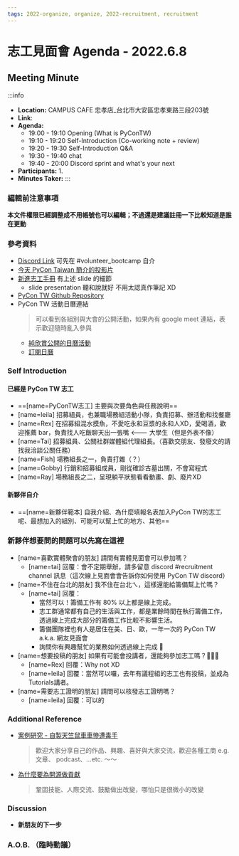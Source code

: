 ```yaml
---
tags: 2022-organize, organize, 2022-recruitment, recruitment
---
```


# 志工見面會 Agenda - 2022.6.8
## Meeting Minute
:::info
- **Location:** CAMPUS CAFE 忠孝店_台北市大安區忠孝東路三段203號
- **Link**: 
- **Agenda:**
    - 19:00 - 19:10 Opening (What is PyConTW)
    - 19:10 - 19:20 Self-Introduction (Co-working note + review)
    - 19:20 - 19:30 Self-Introduction Q&A
    - 19:30 - 19:40 chat
    - 19:40 - 20:00 Discord sprint and what's your next
- **Participants:**
    1. 
- **Minutes Taker:** 
:::

### 編輯前注意事項
**本文件權限已經調整成不用帳號也可以編輯；不過還是建議註冊一下比較知道是誰在更動**

### 參考資料
- [Discord Link](https://discord.gg/edTqQd7Hr6)  可先在 #volunteer_bootcamp 自介
- [今天 PyCon Taiwan 簡介的投影片](https://hackmd.io/@pycontw/rJqvYI7Du#/)
- [新進志工手冊](https://hackmd.io/noWJ7PvXQHqZ6YQ8offrzg) 有上述 slide 的細節
    - slide presentation 聽和說就好 不用太認真作筆記 XD
- [PyCon TW Github Repository](https://github.com/pycontw)
- PyCon TW 活動日曆連結
    > 可以看到各組別與大會的公開活動，如果內有 google meet 連結，表示歡迎隨時亂入參與 
    - [純欣賞公開的日曆活動](https://calendar.google.com/calendar/u/0/embed?src=t9r9qd19ju6760neai5gilt1v8@group.calendar.google.com)
    - [訂閱日曆](https://calendar.google.com/calendar/u/0?cid=dDlyOXFkMTlqdTY3NjBuZWFpNWdpbHQxdjhAZ3JvdXAuY2FsZW5kYXIuZ29vZ2xlLmNvbQ)


### Self Introduction
#### 已經是 PyCon TW 志工
- ==[name=PyConTW志工] 主要與次要角色與任務說明==
- [name=leila] 招募組員，也兼職場務組活動小隊，負責招募、辦活動和找餐廳
- [name=Rex] 在招募組混水摸魚，不愛吃永和豆漿的永和人XD，愛喝酒，歡迎推薦 bar，負責找人吃飯聊天出一張嘴 <--- 大學生（但是外表不像）
- [name=Tai] 招募組員、公關社群媒體組代理組長。（喜歡交朋友、發廢文的請找我洽談公關任務）
- [name=Fish] 場務組長之一，負責打雜（？）
- [name=Gobby] 行銷和招募組成員，剛從確診古墓出關，不會寫程式
- [name=Ray] 場務組長之二，呈現躺平狀態看看動畫、劇、廢片XD

#### 新夥伴自介
- ==[name=新夥伴範本] 自我介紹、為什麼填報名表加入PyCon TW的志工呢、最想加入的組別、可能可以幫上忙的地方、其他==


### 新夥伴想要問的問題可以先寫在這裡
- [name=喜歡實體聚會的朋友] 請問有實體見面會可以參加嗎？
    - [name=tai] 回覆：會不定期舉辦，請多留意 discord #recruitment channel 訊息（這次線上見面會會告訴你如何使用 PyCon TW discord）
- [name=不住在台北的朋友] 我不住在台北ㄟ，這樣還能給籌備幫上忙嗎？
    - [name=tai] 回覆：
        - 當然可以！籌備工作有 80% 以上都是線上完成。
        - 志工群通常都有自己的生活與工作，都是業餘時間在執行籌備工作，透過線上完成大部分的籌備工作比較不影響生活。
        - 籌備團隊裡也有人是居住在美、日、歐，一年一次的 PyCon TW a.k.a. 網友見面會
        - 詢問你有興趣幫忙的業務如何透過線上完成 💪
- [name=想要投稿的朋友] 如果有可能會投講者，還能夠參加志工嗎？💪💪💪
    - [name=Rex] 回覆：Why not XD
    - [name=leila] 回覆：當然可以囉，去年有議程組的志工也有投稿，並成為Tutorials講者。
- [name=需要志工證明的朋友] 請問可以核發志工證明嗎？
    - [name=leila] 回覆：可以的

### Additional Reference
- [案例研究 - 自製天竺鼠車車慘遭毒手](https://pets.ettoday.net/news/1913265)
    > 歡迎大家分享自己的作品、興趣、喜好與大家交流，歡迎各種工商 e.g. 文章、 podcast、...etc. ～～
- [為什麼要為開源做貢獻](https://opensource.guide/zh-hant/how-to-contribute/#%E7%82%BA%E4%BD%95%E8%A6%81%E7%82%BA%E9%96%8B%E6%BA%90%E8%B2%A2%E7%8D%BB%E5%BF%83%E5%8A%9B)
    > 鞏固技能、人際交流、鼓勵做出改變，哪怕只是很微小的改變

### Discussion
- **新朋友的下一步**


### A.O.B. （臨時動議）





